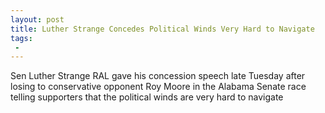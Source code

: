```yaml
---
layout: post
title: Luther Strange Concedes Political Winds Very Hard to Navigate
tags:
 -
---
```

Sen Luther Strange RAL gave his concession speech late Tuesday after losing to conservative opponent Roy Moore in the Alabama Senate race  telling supporters that the political winds  are very hard to navigate
